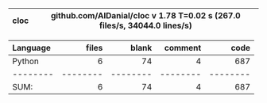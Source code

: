 cloc|github.com/AlDanial/cloc v 1.78  T=0.02 s (267.0 files/s, 34044.0 lines/s)
--- | ---

Language|files|blank|comment|code
:-------|-------:|-------:|-------:|-------:
Python|6|74|4|687
--------|--------|--------|--------|--------
SUM:|6|74|4|687
